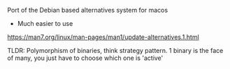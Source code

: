Port of the Debian based alternatives system for macos

* Much easier to use

https://man7.org/linux/man-pages/man1/update-alternatives.1.html

TLDR: Polymorphism of binaries, think strategy pattern. 1 binary is the face of many, you just have to choose which one is 'active'
